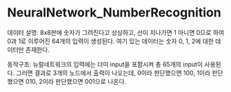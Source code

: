 # NeuralNetwork_NumberRecognition

데이터 설명:
8x8판에 숫자가 그려진다고 상상하고, 선이 지나가면 1 아니면 0으로 하여 0과 1로 이루어진 64개의 입력이 생성된다.
여기 있는 데이터는 숫자 0, 1, 2에 대한 데이터만 존재한다.


동작구조:
뉴럴네트워크의 입력에는 더미 input을 포함시켜 총 65개의 input이 사용된다.
그러면 결과로 3개의 노드에서 출력이 나오는데,
0이라 판단했으면 100, 1이라 판단했으면 010, 2이라 판단했으면 001으로 나온다.
